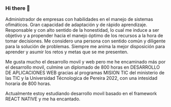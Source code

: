 ### Hi there 👋

Administrador  de  empresas  con  habilidades  en  el  manejo  de  sistemas  ofimáticos.   Gran capacidad  de  adaptación  y  de  rápido  aprendizaje.  Responsable  y  con  alto sentido  de  la honestidad,  lo  cual  me  induce  a  ser  objetivo  y  a  propender  hacia  el  manejo óptimo de los recursos  a  la  hora  de  tomar  decisiones.  Me  considero  una  persona  con  sentido  común  y diligente para la solución de problemas. Siempre me anima la mejor disposición para aprender y  asumir  los  retos  y  metas que se me presenten. 

Me gusta mucho el desarrollo movil y web pero me he encaminado más por el  desarrollo movil, culmine un diplomado de 800 horas en DESARROLLO DE APLICACIONES WEB gracias al programas MISION TIC del ministerio de las TIC y la Universidad Técnologica de Pereira 2022, con una intesidad horaria de 800 horas.

Actualmente estoy estudiando desarrollo movil basado en el framework REACT NATIVE y me ha encantado.
